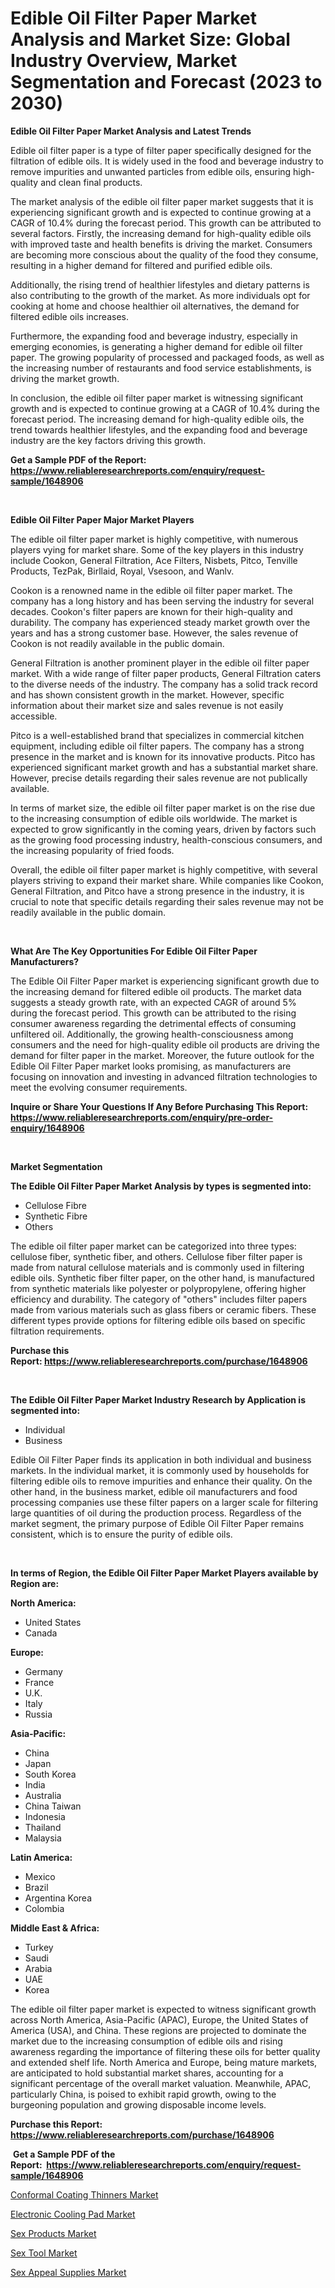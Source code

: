 <p><h1>Edible Oil Filter Paper Market Analysis and Market Size: Global Industry Overview, Market Segmentation and Forecast (2023 to 2030)</h1></p><p><strong>Edible Oil Filter Paper Market Analysis and Latest Trends</strong></p>
<p><p>Edible oil filter paper is a type of filter paper specifically designed for the filtration of edible oils. It is widely used in the food and beverage industry to remove impurities and unwanted particles from edible oils, ensuring high-quality and clean final products.</p><p>The market analysis of the edible oil filter paper market suggests that it is experiencing significant growth and is expected to continue growing at a CAGR of 10.4% during the forecast period. This growth can be attributed to several factors. Firstly, the increasing demand for high-quality edible oils with improved taste and health benefits is driving the market. Consumers are becoming more conscious about the quality of the food they consume, resulting in a higher demand for filtered and purified edible oils.</p><p>Additionally, the rising trend of healthier lifestyles and dietary patterns is also contributing to the growth of the market. As more individuals opt for cooking at home and choose healthier oil alternatives, the demand for filtered edible oils increases.</p><p>Furthermore, the expanding food and beverage industry, especially in emerging economies, is generating a higher demand for edible oil filter paper. The growing popularity of processed and packaged foods, as well as the increasing number of restaurants and food service establishments, is driving the market growth.</p><p>In conclusion, the edible oil filter paper market is witnessing significant growth and is expected to continue growing at a CAGR of 10.4% during the forecast period. The increasing demand for high-quality edible oils, the trend towards healthier lifestyles, and the expanding food and beverage industry are the key factors driving this growth.</p></p>
<p><strong>Get a Sample PDF of the Report:&nbsp; <a href="https://www.reliableresearchreports.com/enquiry/request-sample/1648906">https://www.reliableresearchreports.com/enquiry/request-sample/1648906</a></strong></p>
<p>&nbsp;</p>
<p><strong>Edible Oil Filter Paper Major Market Players</strong></p>
<p><p>The edible oil filter paper market is highly competitive, with numerous players vying for market share. Some of the key players in this industry include Cookon, General Filtration, Ace Filters, Nisbets, Pitco, Tenville Products, TezPak, Birllaid, Royal, Vsesoon, and Wanlv. </p><p>Cookon is a renowned name in the edible oil filter paper market. The company has a long history and has been serving the industry for several decades. Cookon's filter papers are known for their high-quality and durability. The company has experienced steady market growth over the years and has a strong customer base. However, the sales revenue of Cookon is not readily available in the public domain.</p><p>General Filtration is another prominent player in the edible oil filter paper market. With a wide range of filter paper products, General Filtration caters to the diverse needs of the industry. The company has a solid track record and has shown consistent growth in the market. However, specific information about their market size and sales revenue is not easily accessible.</p><p>Pitco is a well-established brand that specializes in commercial kitchen equipment, including edible oil filter papers. The company has a strong presence in the market and is known for its innovative products. Pitco has experienced significant market growth and has a substantial market share. However, precise details regarding their sales revenue are not publically available.</p><p>In terms of market size, the edible oil filter paper market is on the rise due to the increasing consumption of edible oils worldwide. The market is expected to grow significantly in the coming years, driven by factors such as the growing food processing industry, health-conscious consumers, and the increasing popularity of fried foods.</p><p>Overall, the edible oil filter paper market is highly competitive, with several players striving to expand their market share. While companies like Cookon, General Filtration, and Pitco have a strong presence in the industry, it is crucial to note that specific details regarding their sales revenue may not be readily available in the public domain.</p></p>
<p>&nbsp;</p>
<p><strong>What Are The Key Opportunities For Edible Oil Filter Paper Manufacturers?</strong></p>
<p><p>The Edible Oil Filter Paper market is experiencing significant growth due to the increasing demand for filtered edible oil products. The market data suggests a steady growth rate, with an expected CAGR of around 5% during the forecast period. This growth can be attributed to the rising consumer awareness regarding the detrimental effects of consuming unfiltered oil. Additionally, the growing health-consciousness among consumers and the need for high-quality edible oil products are driving the demand for filter paper in the market. Moreover, the future outlook for the Edible Oil Filter Paper market looks promising, as manufacturers are focusing on innovation and investing in advanced filtration technologies to meet the evolving consumer requirements.</p></p>
<p><strong>Inquire or Share Your Questions If Any Before Purchasing This Report: <a href="https://www.reliableresearchreports.com/enquiry/pre-order-enquiry/1648906">https://www.reliableresearchreports.com/enquiry/pre-order-enquiry/1648906</a></strong></p>
<p>&nbsp;</p>
<p><strong>Market Segmentation</strong></p>
<p><strong>The Edible Oil Filter Paper Market Analysis by types is segmented into:</strong></p>
<p><ul><li>Cellulose Fibre</li><li>Synthetic Fibre</li><li>Others</li></ul></p>
<p><p>The edible oil filter paper market can be categorized into three types: cellulose fiber, synthetic fiber, and others. Cellulose fiber filter paper is made from natural cellulose materials and is commonly used in filtering edible oils. Synthetic fiber filter paper, on the other hand, is manufactured from synthetic materials like polyester or polypropylene, offering higher efficiency and durability. The category of "others" includes filter papers made from various materials such as glass fibers or ceramic fibers. These different types provide options for filtering edible oils based on specific filtration requirements.</p></p>
<p><strong>Purchase this Report:&nbsp;<a href="https://www.reliableresearchreports.com/purchase/1648906">https://www.reliableresearchreports.com/purchase/1648906</a></strong></p>
<p>&nbsp;</p>
<p><strong>The Edible Oil Filter Paper Market Industry Research by Application is segmented into:</strong></p>
<p><ul><li>Individual</li><li>Business</li></ul></p>
<p><p>Edible Oil Filter Paper finds its application in both individual and business markets. In the individual market, it is commonly used by households for filtering edible oils to remove impurities and enhance their quality. On the other hand, in the business market, edible oil manufacturers and food processing companies use these filter papers on a larger scale for filtering large quantities of oil during the production process. Regardless of the market segment, the primary purpose of Edible Oil Filter Paper remains consistent, which is to ensure the purity of edible oils.</p></p>
<p>&nbsp;</p>
<p><strong>In terms of Region, the Edible Oil Filter Paper Market Players available by Region are:</strong></p>
<p>
    <p> <strong> North America: </strong>
        <ul>
            <li>United States</li>
            <li>Canada</li>
        </ul>
        </p> 
    <p> <strong> Europe: </strong>
        <ul>
            <li>Germany</li>
            <li>France</li>
            <li>U.K.</li>
            <li>Italy</li>
            <li>Russia</li>
        </ul>
        </p> 
    <p> <strong> Asia-Pacific: </strong>
        <ul>
            <li>China</li>
            <li>Japan</li>
            <li>South Korea</li>
            <li>India</li>
            <li>Australia</li>
            <li>China Taiwan</li>
            <li>Indonesia</li>
            <li>Thailand</li>
            <li>Malaysia</li>
        </ul>
        </p> 
    <p> <strong> Latin America: </strong>
        <ul>
            <li>Mexico</li>
            <li>Brazil</li>
            <li>Argentina Korea</li>
            <li>Colombia</li>
        </ul>
        </p> 
    <p> <strong> Middle East & Africa: </strong>
        <ul>
            <li>Turkey</li>
            <li>Saudi</li>
            <li>Arabia</li>
            <li>UAE</li>
            <li>Korea</li>
        </ul>
    </p>
    </p>
<p><p>The edible oil filter paper market is expected to witness significant growth across North America, Asia-Pacific (APAC), Europe, the United States of America (USA), and China. These regions are projected to dominate the market due to the increasing consumption of edible oils and rising awareness regarding the importance of filtering these oils for better quality and extended shelf life. North America and Europe, being mature markets, are anticipated to hold substantial market shares, accounting for a significant percentage of the overall market valuation. Meanwhile, APAC, particularly China, is poised to exhibit rapid growth, owing to the burgeoning population and growing disposable income levels.</p></p>
<p><strong>Purchase this Report: <a href="https://www.reliableresearchreports.com/purchase/1648906">https://www.reliableresearchreports.com/purchase/1648906</a></strong></p>
<p>&nbsp;<strong>Get a Sample PDF of the Report:&nbsp;&nbsp;<a href="https://www.reliableresearchreports.com/enquiry/request-sample/1648906">https://www.reliableresearchreports.com/enquiry/request-sample/1648906</a></strong></p>
<p><strong></strong></p>
<p><p><a href="https://github.com/gshchiplitsov/Market-Research-Report-List-1/blob/main/conformal-coating-thinners-market.md">Conformal Coating Thinners Market</a></p><p><a href="https://github.com/rahu1503/Market-Research-Report-List-1/blob/main/electronic-cooling-pad-market.md">Electronic Cooling Pad Market</a></p><p><a href="https://medium.com/@debramedina73/sex-products-market-insight-market-trends-growth-forecasted-from-2023-to-2030-9a17bd24db48">Sex Products Market</a></p><p><a href="https://medium.com/@lisasanchez1968/sex-tool-market-analysis-its-cagr-market-segmentation-and-global-industry-overview-af289158a4e0">Sex Tool Market</a></p><p><a href="https://medium.com/@brittanyrobertson07/sex-appeal-supplies-market-exploring-market-share-market-trends-and-future-growth-51baaa57c003">Sex Appeal Supplies Market</a></p></p>